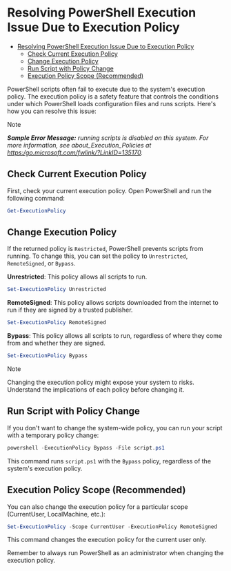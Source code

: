 # Resolving PowerShell Execution Issue Due to Execution Policy

- [Resolving PowerShell Execution Issue Due to Execution Policy](#resolving-powershell-execution-issue-due-to-execution-policy)
  - [Check Current Execution Policy](#check-current-execution-policy)
  - [Change Execution Policy](#change-execution-policy)
  - [Run Script with Policy Change](#run-script-with-policy-change)
  - [Execution Policy Scope (Recommended)](#execution-policy-scope-recommended)

PowerShell scripts often fail to execute due to the system's execution policy. The execution policy is a safety feature
that controls the conditions under which PowerShell loads configuration files and runs scripts. Here's how you can
resolve this issue:

> [!NOTE]
> ***Sample Error Message:*** *running scripts is disabled on this system. For more information, see
> about_Execution_Policies at <https:/go.microsoft.com/fwlink/?LinkID=135170>.*

## Check Current Execution Policy

First, check your current execution policy. Open PowerShell and run the following command:

```powershell
Get-ExecutionPolicy
```

## Change Execution Policy

If the returned policy is `Restricted`, PowerShell prevents scripts from running. To change this, you can set the
policy to `Unrestricted`, `RemoteSigned`, or `Bypass`.

**Unrestricted**: This policy allows all scripts to run.

```powershell
Set-ExecutionPolicy Unrestricted
```

**RemoteSigned**: This policy allows scripts downloaded from the internet to run if they are signed by a trusted
publisher.

```powershell
Set-ExecutionPolicy RemoteSigned
```

**Bypass**: This policy allows all scripts to run, regardless of where they come from and whether they are signed.

```powershell
Set-ExecutionPolicy Bypass
```

> [!NOTE]
> Changing the execution policy might expose your system to risks. Understand the implications of each policy before
> changing it.

## Run Script with Policy Change

If you don't want to change the system-wide policy, you can run your script with a temporary policy change:

```powershell
powershell -ExecutionPolicy Bypass -File script.ps1
```

This command runs `script.ps1` with the `Bypass` policy, regardless of the system's execution policy.

## Execution Policy Scope (Recommended)

You can also change the execution policy for a particular scope (CurrentUser, LocalMachine, etc.):

```powershell
Set-ExecutionPolicy -Scope CurrentUser -ExecutionPolicy RemoteSigned
```

This command changes the execution policy for the current user only.

Remember to always run PowerShell as an administrator when changing the execution policy.
